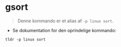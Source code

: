 # gsort

> Denne kommando er et alias af `-p linux sort`.

- Se dokumentation for den oprindelige kommando:

`tldr -p linux sort`
